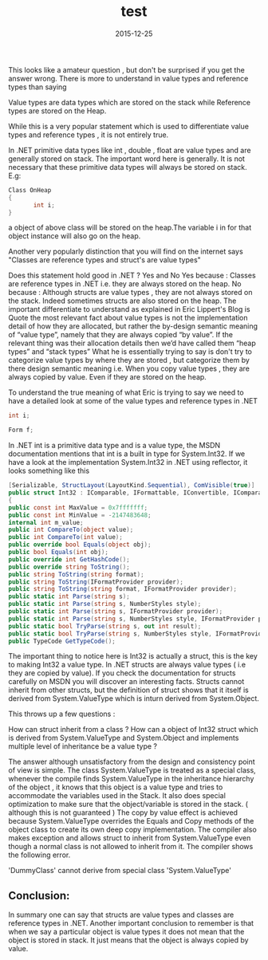﻿---
layout:     post
title:      test
date:       2015-12-25
summary:    Localization in MVC6.
categories: MVC6 Localization 
---

This looks like a amateur question , but don't be surprised if you get the answer wrong.
There is more to understand in value types and reference types than saying

Value types are data types which are stored on the stack while Reference types are stored on the Heap.

While this is a very popular statement which is used to differentiate value types and reference types , it is not entirely true.

In .NET primitive data types like int , double , float are value types and are generally stored on stack. The important word here is generally. It is not necessary that these primitive data types will always be stored on stack. E.g:

```csharp
Class OnHeap
{
       int i;
}
```

a object of above class will be stored on the heap.The variable i in for that object instance will also go on the heap.

Another very popularly distinction that you will find on the internet says "Classes are reference types and struct's are value types"

Does this statement hold good in .NET ? Yes and No
Yes because : Classes are reference types in .NET i.e. they are always stored on the heap.
No because : Although structs are value types , they are not always stored on the stack. Indeed sometimes structs are also stored on the heap. The important differentiate to understand as explained in Eric Lippert's Blog  is
Quote
the most relevant fact about value types is not the implementation detail of how they are allocated, but rather the by-design semantic meaning of “value type”, namely that they are always copied “by value”. If the relevant thing was their allocation details then we’d have called them “heap types” and “stack types”
What he is essentially trying to say is don't try to categorize value types by where they are stored , but categorize them by there design semantic meaning i.e. When you copy value types , they are always copied by value. Even if they are stored on the heap.


To understand the true meaning of what Eric is trying to say we need to have a detailed look at some of the value types and reference types in .NET

```csharp
int i;

Form f;
```
In .NET int is a primitive data type and is a value type, the MSDN documentation mentions that int is a built in type for System.Int32. If we have a look at the implementation System.Int32 in .NET using reflector, it looks something like this

```csharp
[Serializable, StructLayout(LayoutKind.Sequential), ComVisible(true)]
public struct Int32 : IComparable, IFormattable, IConvertible, IComparable, IEquatable
{
public const int MaxValue = 0x7fffffff;
public const int MinValue = -2147483648;
internal int m_value;
public int CompareTo(object value);
public int CompareTo(int value);
public override bool Equals(object obj);
public bool Equals(int obj);
public override int GetHashCode();
public override string ToString();
public string ToString(string format);
public string ToString(IFormatProvider provider);
public string ToString(string format, IFormatProvider provider);
public static int Parse(string s);
public static int Parse(string s, NumberStyles style);
public static int Parse(string s, IFormatProvider provider);
public static int Parse(string s, NumberStyles style, IFormatProvider provider);
public static bool TryParse(string s, out int result);
public static bool TryParse(string s, NumberStyles style, IFormatProvider provider, out int result);
public TypeCode GetTypeCode();
```
The important thing to notice here is Int32 is actually a struct, this is the key to making Int32 a value type. In .NET structs are always value types ( i.e they are copied by value). If you check the documentation for structs carefully on MSDN you will discover an interesting facts.
Structs cannot inherit from other structs, but the definition of struct shows that it itself is derived from System.ValueType which is inturn derived from System.Object.

This throws up a few questions :

How can struct inherit from a class ?
How can a object of Int32 struct which is derived from System.ValueType and System.Object and implements multiple level of inheritance be a value type ?

The answer although unsatisfactory from the design and consistency point of view is simple.
The class System.ValueType is treated as a special class, whenever the compile finds System.ValueType in the inheritance hierarchy of the object , it knows that this object is a value type and tries to accommodate the variables used in the Stack. It also does special optimization to make sure that the object/variable is stored in the stack. ( although this is not guaranteed )
The copy by value effect is achieved because System.ValueType overrides the Equals and Copy methods of the object class to create its own deep copy implementation.
The compiler also makes exception and allows struct to inherit from System.ValueType even though a normal class is not allowed to inherit from it.
The compiler shows the following error.

'DummyClass' cannot derive from special class 'System.ValueType' 

## Conclusion:


In summary one can say that structs are value types and classes are reference types in .NET.
Another important conclusion to remember is that when we say a particular object is value types it does not mean that the object is stored in stack. It just means that the object is always copied by value.